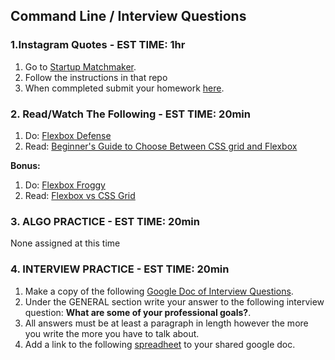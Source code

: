 ## Command Line / Interview Questions

### 1.Instagram Quotes - EST TIME: 1hr

1. Go to [Startup Matchmaker](./startup-matchmaker/README.md).
2. Follow the instructions in that repo
3. When commpleted submit your homework [here](https://docs.google.com/forms/u/3/d/e/1FAIpQLSezWVG8OLr6ZxmRNOwZ6xsoYO5lu_7L1LTWA3X6iclG4iG_Hw/viewform?usp=send_form). 

### 2. Read/Watch The Following - EST TIME: 20min

1. Do: [Flexbox Defense](http://www.flexboxdefense.com/)
3. Read: [Beginner's Guide to Choose Between CSS grid and Flexbox](https://medium.com/youstart-labs/beginners-guide-to-choose-between-css-grid-and-flexbox-783005dd2412)


**Bonus:**
1. Do: [Flexbox Froggy](https://flexboxfroggy.com/)
2. Read: [Flexbox vs CSS Grid](https://tutorialzine.com/2017/03/css-grid-vs-flexbox)


### 3. ALGO PRACTICE - EST TIME: 20min

None assigned at this time


### 4.  INTERVIEW PRACTICE - EST TIME: 20min
1.  Make a copy of the following [Google Doc of Interview Questions](https://docs.google.com/document/d/16AQoAjkzeHIeWtUgxyQVTaHK-hB-CxnpcdH_DHDc1Yo/edit).
2. Under the GENERAL section write your answer to the following interview question: **What are some of your professional goals?**.
3. All answers must be at least a paragraph in length however the more you write the more you have to talk about.
4. Add a link to the following [spreadheet](https://docs.google.com/spreadsheets/u/0/d/1brTSyF1pa1bjWFS5yUrMyizd3sZgvYn5uLet93aZKVg/edit) to your shared google doc.

